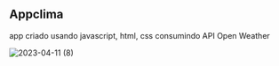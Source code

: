 ## Appclima

app criado usando javascript, html, css consumindo API Open Weather


![2023-04-11 (8)](https://user-images.githubusercontent.com/115994430/231269106-3b937546-db3d-4d72-b26c-2168d4736a4d.png)

